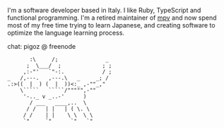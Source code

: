 I'm a software developer based in Italy. I like Ruby, TypeScript and functional
programming. I'm a retired maintainer of [mpv](/mpv-player/mpv) and now spend most
of my free time trying to learn Japanese, and creating software to optimize the
language learning process.

chat: pigoz @ freenode
```ascii
       :\     /;               _
      ;  \___/  ;             ; ;
     ,:-"'   `"-:.            / ;
_   /,---.   ,---.\   _     _; /
.:>((  |  ) (  |  ))<:_ ,-""_,"
    \`````   `````/""""",-""
     '-.._ v _..-'      )
       / ___   ____,..  \
      / /   | |   | ( \. \
     / /    | |    \ \  \ \
     `"     `"      `"   `"
